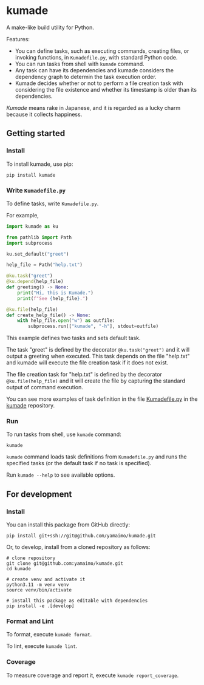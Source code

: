 # kumade

A make-like build utility for Python.

Features:

- You can define tasks, such as executing commands, creating files,
  or invoking functions, in `Kumadefile.py`, with standard Python code.
- You can run tasks from shell with `kumade` command.
- Any task can have its dependencies and kumade considers the dependency graph
  to determin the task execution order.
- Kumade decides whether or not to perform a file creation task with considering
  the file existence and whether its timestamp is older than its dependencies.

*Kumade* means rake in Japanese, and it is regarded as a lucky charm
because it collects happiness.


## Getting started

### Install

To install kumade, use pip:

```console
pip install kumade
```

### Write `Kumadefile.py`

To define tasks, write `Kumadefile.py`.

For example,

```python
import kumade as ku

from pathlib import Path
import subprocess

ku.set_default("greet")

help_file = Path("help.txt")

@ku.task("greet")
@ku.depend(help_file)
def greeting() -> None:
    print("Hi, this is Kumade.")
    print(f"See {help_file}.")

@ku.file(help_file)
def create_help_file() -> None:
    with help_file.open("w") as outfile:
        subprocess.run(["kumade", "-h"], stdout=outfile)
```

This example defines two tasks and sets default task.

The task "greet" is defined by the decorator `@ku.task("greet")`
and it will output a greeting when executed.
This task depends on the file "help.txt" and
kumade will execute the file creation task if it does not exist.

The file creation task for "help.txt" is defined by the decorator
`@ku.file(help_file)` and it will create the file by capturing
the standard output of command execution.

You can see more examples of task definition in the file
[Kumadefile.py](https://github.com/yamaimo/kumade/blob/main/Kumadefile.py)
in the [kumade](https://github.com/yamaimo/kumade) repository.

### Run

To run tasks from shell, use `kumade` command:

```console
kumade
```

`kumade` command loads task definitions from `Kumadefile.py` and
runs the specified tasks (or the default task if no task is specified).

Run `kumade --help` to see available options.


## For development

### Install

You can install this package from GitHub directly:

```console
pip install git+ssh://git@github.com/yamaimo/kumade.git
```

Or, to develop, install from a cloned repository as follows:

```console
# clone repository
git clone git@github.com:yamaimo/kumade.git
cd kumade

# create venv and activate it
python3.11 -m venv venv
source venv/bin/activate

# install this package as editable with dependencies
pip install -e .[develop]
```

### Format and Lint

To format, execute `kumade format`.

To lint, execute `kumade lint`.

### Coverage

To measure coverage and report it, execute `kumade report_coverage`.
